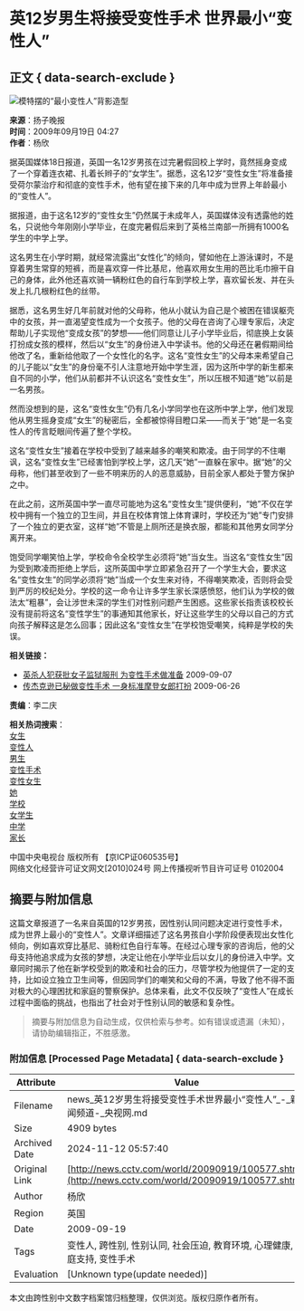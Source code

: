 # 英12岁男生将接受变性手术 世界最小“变性人”

## 正文 { data-search-exclude }


![模特摆的“最小变性人”背影造型](http://news.cctv.com/20090919/images/1253305656327_Img266839104.jpg)

**来源**：扬子晚报  
**时间**：2009年09月19日 04:27  
**作者**：杨欣  

据英国媒体18日报道，英国一名12岁男孩在过完暑假回校上学时，竟然摇身变成了一个穿着连衣裙、扎着长辫子的“女学生”。据悉，这名12岁“变性女生”将准备接受荷尔蒙治疗和彻底的变性手术，他有望在接下来的几年中成为世界上年龄最小的“变性人”。

据报道，由于这名12岁的“变性女生”仍然属于未成年人，英国媒体没有透露他的姓名，只说他今年刚刚小学毕业，在度完暑假后来到了英格兰南部一所拥有1000名学生的中学上学。

这名男生在小学时期，就经常流露出“女性化”的倾向，譬如他在上游泳课时，不是穿着男生常穿的短裤，而是喜欢穿一件比基尼，他喜欢用女生用的芭比毛巾擦干自己的身体，此外他还喜欢骑一辆粉红色的自行车到学校上学，喜欢留长发、并在头发上扎几根粉红色的丝带。

据悉，这名男生好几年前就对他的父母称，他从小就认为自己是个被困在错误躯壳中的女孩，并一直渴望变性成为一个女孩子。他的父母在咨询了心理专家后，决定帮助儿子实现他“变成女孩”的梦想——他们同意让儿子小学毕业后，彻底换上女装打扮成女孩的模样，然后以“女生”的身份进入中学读书。他的父母还在暑假期间给他改了名，重新给他取了一个女性化的名字。这名“变性女生”的父母本来希望自己的儿子能以“女生”的身份毫不引人注意地开始中学生涯，因为这所中学的新生都来自不同的小学，他们从前都并不认识这名“变性女生”，所以压根不知道“她”以前是一名男孩。

然而没想到的是，这名“变性女生”仍有几名小学同学也在这所中学上学，他们发现他从男生摇身变成“女生”的秘密后，全都被惊得目瞪口呆——而关于“她”是一名变性人的传言眨眼间传遍了整个学校。

这名“变性女生”接着在学校中受到了越来越多的嘲笑和欺凌。由于同学的不住嘲讽，这名“变性女生”已经害怕到学校上学，这几天“她”一直躲在家中。据“她”的父母称，他们甚至收到了一些不明来历的人的恶意威胁，目前全家人都处于警方保护之中。

在此之前，这所英国中学一直尽可能地为这名“变性女生”提供便利，“她”不仅在学校中拥有一个独立的卫生间，并且在校体育馆上体育课时，学校还为“她”专门安排了一个独立的更衣室，这样“她”不管是上厕所还是换衣服，都能和其他男女同学分离开来。

饱受同学嘲笑怕上学，学校命令全校学生必须将“她”当女生。当这名“变性女生”因为受到欺凌而拒绝上学后，这所英国中学立即紧急召开了一个学生大会，要求这名“变性女生”的同学必须将“她”当成一个女生来对待，不得嘲笑欺凌，否则将会受到严厉的校纪处分。学校的这一命令让许多学生家长深感愤怒，他们认为学校的做法太“粗暴”，会让涉世未深的学生们对性别问题产生困惑。这些家长指责该校校长没有提前将这名“变性学生”的事通知其他家长，好让这些学生的父母以自己的方式向孩子解释这是怎么回事；因此这名“变性女生”在学校饱受嘲笑，纯粹是学校的失误。

**相关链接：**

- [英杀人犯获批女子监狱服刑 为变性手术做准备](http://news.cctv.com/world/20090907/100518.shtml) 2009-09-07  
- [传杰克逊已秘做变性手术 一身标准摩登女郎打扮](http://news.cctv.com/world/20090626/107936.shtml) 2009-06-26  

**责编**：李二庆

**相关热词搜索**：  
[女生](http://web.search.cctv.com/websearch.php?q=女生)  
[变性人](http://web.search.cctv.com/websearch.php?q=变性人)  
[男生](http://web.search.cctv.com/websearch.php?q=男生)  
[变性手术](http://web.search.cctv.com/websearch.php?q=变性手术)  
[变性女生](http://web.search.cctv.com/websearch.php?q=变性女生)  
[她](http://web.search.cctv.com/websearch.php?q=她)  
[学校](http://web.search.cctv.com/websearch.php?q=学校)  
[女学生](http://web.search.cctv.com/websearch.php?q=女学生)  
[中学](http://web.search.cctv.com/websearch.php?q=中学)  
[家长](http://web.search.cctv.com/websearch.php?q=家长)  

中国中央电视台 版权所有 【京ICP证060535号】  
网络文化经营许可证文网文[2010]024号 网上传播视听节目许可证号 0102004  
<!-- tcd_original_link http://news.cctv.com/world/20090919/100577.shtml -->
## 摘要与附加信息

<!-- tcd_abstract -->
这篇文章报道了一名来自英国的12岁男孩，因性别认同问题决定进行变性手术，成为世界上最小的“变性人”。文章详细描述了这名男孩自小学阶段便表现出女性化倾向，例如喜欢穿比基尼、骑粉红色自行车等。在经过心理专家的咨询后，他的父母支持他追求成为女孩的梦想，决定让他在小学毕业后以女儿的身份进入中学。文章同时揭示了他在新学校受到的欺凌和社会的压力，尽管学校为他提供了一定的支持，比如设立独立卫生间等，但因同学们的嘲笑和父母的不满，导致了他不得不面对极大的心理困扰和家庭的警察保护。总体来看，此文不仅反映了“变性人”在成长过程中面临的挑战，也指出了社会对于性别认同的敏感和复杂性。
<!-- tcd_abstract_end -->

> 摘要与附加信息为自动生成，仅供检索与参考。如有错误或遗漏（未知），请协助编辑指正，不胜感激。

### 附加信息 [Processed Page Metadata] { data-search-exclude }

| Attribute       | Value                                  |
|-----------------|----------------------------------------|
| Filename        | news_英12岁男生将接受变性手术世界最小“变性人”_-_新闻频道-_央视网.md                             |
| Size            | 4909 bytes                           |
| Archived Date   | 2024-11-12 05:57:40                             |
| Original Link   | [http://news.cctv.com/world/20090919/100577.shtml](http://news.cctv.com/world/20090919/100577.shtml)                       |
| Author          | 杨欣                               |
| Region          | 英国                               |
| Date            | 2009-09-19                                 |
| Tags            | 变性人, 跨性别, 性别认同, 社会压迫, 教育环境, 心理健康, 家庭支持, 变性手术                                 |
| Evaluation            | [Unknown type(update needed)]                                 |
<!-- tcd_table_end -->

本文由跨性别中文数字档案馆归档整理，仅供浏览。版权归原作者所有。
